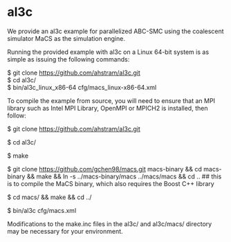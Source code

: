 # al3c

We provide an al3c example for parallelized ABC-SMC using the coalescent simulator MaCS as the simulation engine.

Running the provided example with al3c on a Linux 64-bit system is as simple as issuing the following commands:

$ git clone https://github.com/ahstram/al3c.git  
$ cd al3c/  
$ bin/al3c_linux_x86-64 cfg/macs_linux-x86-64.xml  

To compile the example from source, you will need to ensure that an MPI library such as Intel MPI Library, OpenMPI or MPICH2 is installed, then follow:

$ git clone https://github.com/ahstram/al3c.git

$ cd al3c/

$ make

$ git clone https://github.com/gchen98/macs.git macs-binary && cd macs-binary && make && ln -s ../macs-binary/macs ../macs/macs && cd .. ## this is to compile the MaCS binary, which also requires the Boost C++ library

$ cd macs/ && make && cd ../

$ bin/al3c cfg/macs.xml

Modifications to the make.inc files in the al3c/ and al3c/macs/ directory may be necessary for your environment.
